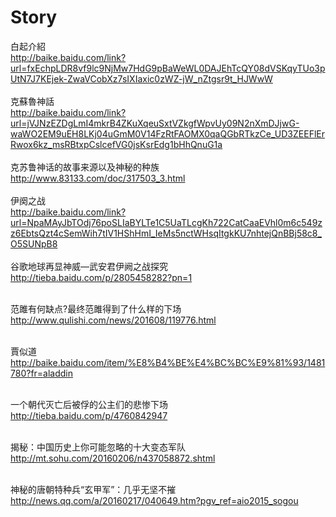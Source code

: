 # Story

白起介紹<br>
http://baike.baidu.com/link?url=fxEchpLDR8vf9lc9NjMw7HdG9pBaWeWL0DAJEhTcQY08dVSKqyTUo3pUtN7J7KEjek-ZwaVCobXz7sIXIaxic0zWZ-jW_nZtgsr9t_HJWwW<br><br>
克蘇魯神話<br>
http://baike.baidu.com/link?url=jVJNzEZDgLmI4mkrB4ZKuXqeuSxtVZkgfWpvUy09N2nXmDJjwG-waWO2EM9uEH8LKj04uGmM0V14FzRtFAOMX0qaQGbRTkzCe_UD3ZEEFlErRwox6kz_msRBtxpCslcefVG0jsKsrEdg1bHhQnuG1a<br><br>
克苏鲁神话的故事来源以及神秘的种族<br>
http://www.83133.com/doc/317503_3.html<br><br>
伊阕之战<br>
http://baike.baidu.com/link?url=NpaMAyJbTOdj76poSLIaBYLTe1C5UaTLcgKh722CatCaaEVhl0m6c549zz6EbtsQzt4cSemWih7tIV1HShHmI_IeMs5nctWHsqItgkKU7nhtejQnBBj58c8_O5SUNpB8<br><br>
谷歌地球再显神威—武安君伊阙之战探究<br>
http://tieba.baidu.com/p/2805458282?pn=1<br><br>

范雎有何缺点?最终范雎得到了什么样的下场<br>
http://www.qulishi.com/news/201608/119776.html<br><br>

賈似道<br>
http://baike.baidu.com/item/%E8%B4%BE%E4%BC%BC%E9%81%93/1481780?fr=aladdin<br><br>

一个朝代灭亡后被俘的公主们的悲惨下场<br>
http://tieba.baidu.com/p/4760842947<br><br>

揭秘：中国历史上你可能忽略的十大变态军队<br>
http://mt.sohu.com/20160206/n437058872.shtml<br><br>

神秘的唐朝特种兵“玄甲军”：几乎无坚不摧<br>
http://news.qq.com/a/20160217/040649.htm?pgv_ref=aio2015_sogou<br><br>
